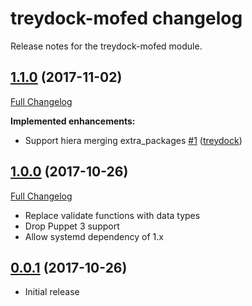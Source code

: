 # treydock-mofed changelog

Release notes for the treydock-mofed module.

## [1.1.0](https://github.com/treydock/puppet-module-mofed/tree/1.1.0) (2017-11-02)
[Full Changelog](https://github.com/treydock/puppet-module-mofed/compare/1.0.0...1.1.0)

**Implemented enhancements:**

- Support hiera merging extra\_packages [\#1](https://github.com/treydock/puppet-module-mofed/pull/1) ([treydock](https://github.com/treydock))

## [1.0.0](https://github.com/treydock/puppet-module-mofed/tree/1.0.0) (2017-10-26)
[Full Changelog](https://github.com/treydock/puppet-module-mofed/compare/0.0.1...1.0.0)

- Replace validate functions with data types
- Drop Puppet 3 support
- Allow systemd dependency of 1.x

## [0.0.1](https://github.com/treydock/puppet-module-mofed/tree/0.0.1) (2017-10-26)

- Initial release
